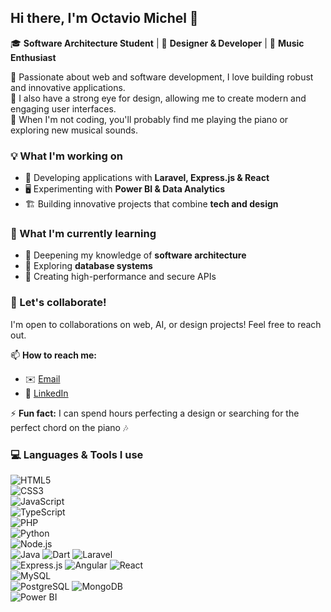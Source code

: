 ## Hi there, I'm Octavio Michel 👋  

🎓 **Software Architecture Student** | 🎨 **Designer & Developer** | 🎵 **Music Enthusiast**  

🚀 Passionate about web and software development, I love building robust and innovative applications.  
🎨 I also have a strong eye for design, allowing me to create modern and engaging user interfaces.  
🎵 When I'm not coding, you'll probably find me playing the piano or exploring new musical sounds.  

### 💡 What I'm working on  
- 📌 Developing applications with **Laravel, Express.js & React**  
- 🖥️ Experimenting with **Power BI & Data Analytics**  
- 🏗️ Building innovative projects that combine **tech and design**  

### 🌱 What I'm currently learning  
- 🚀 Deepening my knowledge of **software architecture**  
- 💾 Exploring **database systems**  
- 🔌 Creating high-performance and secure APIs  

### 🤝 Let's collaborate!  
I'm open to collaborations on web, AI, or design projects! Feel free to reach out.  

📫 **How to reach me:**  
- ✉️ [Email](mailto:octaviohounye123@gmail.com)  
- 💼 [LinkedIn](https://www.linkedin.com/in/octavio-michel-hounye-15648931a)  

⚡ **Fun fact:** I can spend hours perfecting a design or searching for the perfect chord on the piano 🎶  

### 💻 Languages & Tools I use  
![HTML5](https://img.shields.io/badge/-HTML5-E34F26?style=flat&logo=html5&logoColor=white)  
![CSS3](https://img.shields.io/badge/-CSS3-1572B6?style=flat&logo=css3)  
![JavaScript](https://img.shields.io/badge/-JavaScript-F7DF1E?style=flat&logo=javascript&logoColor=black)  
![TypeScript](https://img.shields.io/badge/-TypeScript-3178C6?style=flat&logo=typescript&logoColor=white)  
![PHP](https://img.shields.io/badge/-PHP-777BB4?style=flat&logo=php&logoColor=white)  
![Python](https://img.shields.io/badge/-Python-3776AB?style=flat&logo=python&logoColor=white)  
![Node.js](https://img.shields.io/badge/-Node.js-339933?style=flat&logo=node.js&logoColor=white)  
![Java](https://img.shields.io/badge/Java-007396?style=flat&logo=java&logoColor=white)
![Dart](https://img.shields.io/badge/Dart-0175C2?style=flat&logo=dart&logoColor=white)
![Laravel](https://img.shields.io/badge/-Laravel-F9322C?style=flat&logo=laravel&logoColor=white)  
![Express.js](https://img.shields.io/badge/Express.js-000000?style=flat&logo=express&logoColor=white)
![Angular](https://img.shields.io/badge/Angular-DD0031?style=flat&logo=angular&logoColor=white)
![React](https://img.shields.io/badge/-React-61DAFB?style=flat&logo=react&logoColor=black)  
![MySQL](https://img.shields.io/badge/-MySQL-4479A1?style=flat&logo=mysql&logoColor=white)  
![PostgreSQL](https://img.shields.io/badge/PostgreSQL-336791?style=flat&logo=postgresql&logoColor=white)
![MongoDB](https://img.shields.io/badge/-MongoDB-47A248?style=flat&logo=mongodb&logoColor=white)  
![Power BI](https://img.shields.io/badge/-Power%20BI-F2C811?style=flat&logo=power-bi&logoColor=black)  
